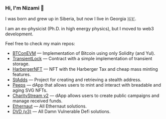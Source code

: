 ### Hi, I'm Nizami 👋

I was born and grew up in Siberia, but now I live in Georgia 🇬🇪.

I am an ex-physicist (Ph.D. in high energy physics), but I moved to web3 development.

Feel free to check my main repos:
  - [BTConEVM](https://github.com/nzmpi/BTConEVM) — Implementation of Bitcoin using only Solidity (and Yul).
  - [TransientLock](https://github.com/nzmpi/TransientLock) — Contract with a simple implementation of transient storage.
  - [HarbergerNFT](https://github.com/nzmpi/HarbergerNFT) — NFT with the Harberger Tax and cheap mass minting features.
  - [StAdds](https://github.com/nzmpi/StAdds) — Project for creating and retrieving a stealth address.
  - [Peeps](https://github.com/nzmpi/Peeps) — dApp that allows users to mint and interact with breadable and aging SVG NFTs.
  - [CharityStream v2](https://github.com/nzmpi/CharityStreamV2) — dApp allows users to create public campaigns and manage received funds.
  - [Ethernaut](https://github.com/nzmpi/ethernaut) — All Ethernaut solutions.
  - [DVD (v3)](https://github.com/nzmpi/damn-vulnerable-defi-v3-solutions) — All Damn Vulnerable Defi solutions.
